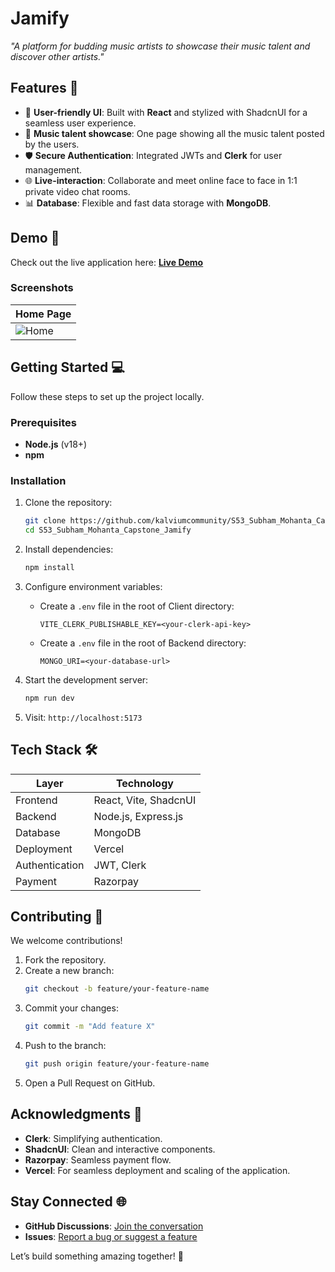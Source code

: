 # **Jamify**  

_"A platform for budding music artists to showcase their music talent and discover other artists."_  


## **Features** 🚀  

- 🎨 **User-friendly UI**: Built with **React** and stylized with ShadcnUI for a seamless user experience.  
- 🎵 **Music talent showcase**: One page showing all the music talent posted by the users.
- 🛡️ **Secure Authentication**: Integrated JWTs and **Clerk** for user management.  
- 🌐 **Live-interaction**: Collaborate and meet online face to face in 1:1 private video chat rooms.
- 📊 **Database**: Flexible and fast data storage with **MongoDB**.  


## **Demo** 🎥  

Check out the live application here: **[Live Demo](https://jamify-weld.vercel.app)**  

### Screenshots  

| Home Page                          |
|------------------------------------|
| ![Home](https://i.ibb.co/Fz9xkx7/Homepage.png) |


## **Getting Started** 💻  

Follow these steps to set up the project locally.  

### Prerequisites  
- **Node.js** (v18+)
- **npm**

### Installation  

1. Clone the repository:  
   ```bash
   git clone https://github.com/kalviumcommunity/S53_Subham_Mohanta_Capstone_Jamify.git
   cd S53_Subham_Mohanta_Capstone_Jamify
   ```  

2. Install dependencies:  
   ```bash
   npm install
   ```  

3. Configure environment variables:  
   - Create a `.env` file in the root of Client directory:  
     ```plaintext
     VITE_CLERK_PUBLISHABLE_KEY=<your-clerk-api-key>
     ```
   - Create a `.env` file in the root of Backend directory:  
     ```plaintext
     MONGO_URI=<your-database-url>
     ```

4. Start the development server:  
   ```bash
   npm run dev
   ```  

5. Visit: `http://localhost:5173`  


## **Tech Stack** 🛠  

| Layer         | Technology         |
|---------------|--------------------|
| Frontend      | React, Vite, ShadcnUI |
| Backend       | Node.js, Express.js |
| Database      | MongoDB |
| Deployment    | Vercel |
| Authentication| JWT, Clerk |
| Payment | Razorpay |


## **Contributing** 🤝  

We welcome contributions!  

1. Fork the repository.  
2. Create a new branch:  
   ```bash
   git checkout -b feature/your-feature-name
   ```  
3. Commit your changes:  
   ```bash
   git commit -m "Add feature X"
   ```  
4. Push to the branch:  
   ```bash
   git push origin feature/your-feature-name
   ```  
5. Open a Pull Request on GitHub.  


## **Acknowledgments** 🙌  

- **Clerk**: Simplifying authentication.  
- **ShadcnUI**: Clean and interactive components.
- **Razorpay**: Seamless payment flow.
- **Vercel**: For seamless deployment and scaling of the application.



## **Stay Connected** 🌐  

- **GitHub Discussions**: [Join the conversation](https://github.com/your-username/your-project/discussions)  
- **Issues**: [Report a bug or suggest a feature](https://github.com/your-username/your-project/issues)  

Let’s build something amazing together! 🎉  

